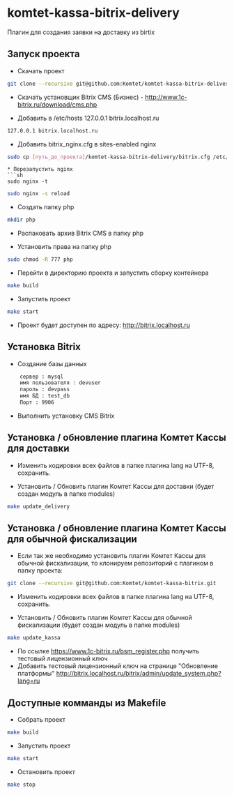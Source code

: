 # komtet-kassa-bitrix-delivery

Плагин для создания заявки на доставку из birtix

## Запуск проекта
* Скачать проект
```sh
git clone --recursive git@github.com:Komtet/komtet-kassa-bitrix-delivery.git
```

* Скачать установщик Bitrix CMS (Бизнес) - http://www.1c-bitrix.ru/download/cms.php

* Добавить в /etc/hosts  127.0.0.1 bitrix.localhost.ru
```sh
127.0.0.1 bitrix.localhost.ru
```
* Добавить bitrix_nginx.cfg в sites-enabled nginx
```sh
sudo cp [путь_до_проекта]/komtet-kassa-bitrix-delivery/bitrix.cfg /etc/nginx/sites-enabled
```
```
* Перезапустить nginx
```sh
sudo nginx -t
```
```sh
sudo nginx -s reload
```
* Создать папку php
```sh
mkdir php
```
* Распаковать архив Bitrix CMS в папку php

* Установить права на папку php
```sh
sudo chmod -R 777 php
```
* Перейти в директорию проекта и запустить сборку контейнера
```sh
make build
```
* Запустить проект
```sh
make start
```
* Проект будет доступен по адресу: http://bitrix.localhost.ru

## Установка Bitrix
* Создание базы данных
```sh
    сервер : mysql
    имя пользователя : devuser
    пароль : devpass
    имя БД : test_db
    Порт : 9906
```

* Выполнить установку CMS Bitrix

## Установка / обновление плагина Комтет Кассы для доставки
* Изменить кодировки всех файлов в папке плагина lang на UTF-8, сохранить.

* Установить / Обновить плагин Комтет Кассы для доставки (будет создан модуль в папке modules)
```sh
make update_delivery
```

## Установка / обновление плагина Комтет Кассы для обычной фискализации
* Если так же необходимо установить плагин Комтет Кассы для обычной фискализации, то клонируем репозиторий с плагином в папку проекта:
```sh
git clone --recursive git@github.com:Komtet/komtet-kassa-bitrix.git
```
* Изменить кодировки всех файлов в папке плагина lang на UTF-8, сохранить.

* Установить / Обновить плагин Комтет Кассы для обычной фискализации (будет создан модуль в папке modules)
```sh
make update_kassa
```

* По ссылке https://www.1c-bitrix.ru/bsm_register.php получить тестовый лицензионный ключ
* Добавить тестовый лицензионный ключ на странице "Обновление платформы" http://bitrix.localhost.ru/bitrix/admin/update_system.php?lang=ru

## Доступные комманды из Makefile

* Собрать проект
```sh
make build
```
* Запустить проект
```sh
make start
```

* Остановить проект
```sh
make stop
```

